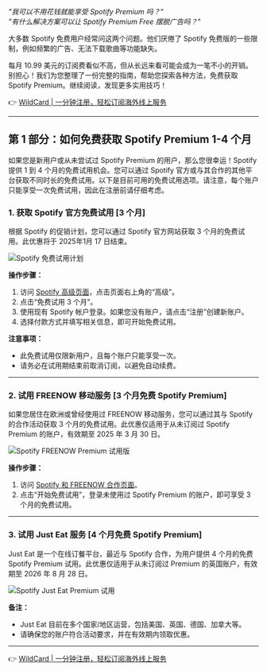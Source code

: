 *"我可以不用花钱就能享受 Spotify Premium 吗？"*  
*"有什么解决方案可以让 Spotify Premium Free 摆脱广告吗？"*

大多数 Spotify 免费用户经常问这两个问题。他们厌倦了 Spotify 免费版的一些限制，例如频繁的广告、无法下载歌曲等功能缺失。  

每月 10.99 美元的订阅费看似不高，但从长远来看可能会成为一笔不小的开销。别担心！我们为您整理了一份完整的指南，帮助您探索各种方法，免费获取 Spotify Premium。继续阅读，发现更多实用技巧！

👉 [WildCard | 一分钟注册，轻松订阅海外线上服务](https://bit.ly/bewildcard)

---

## 第 1 部分：如何免费获取 Spotify Premium 1-4 个月

如果您是新用户或从未尝试过 Spotify Premium 的用户，那么您很幸运！Spotify 提供 1 到 4 个月的免费试用机会。您可以通过 Spotify 官方或与其合作的其他平台获取不同时长的免费试用。以下是目前可用的免费试用选项。请注意，每个账户只能享受一次免费试用，因此在注册前请仔细考虑。

### 1. 获取 Spotify 官方免费试用 [3 个月]

根据 Spotify 的促销计划，您可以通过 Spotify 官方网站获取 3 个月的免费试用。此优惠将于 2025年1月 17 日结束。

![Spotify 免费试用计划](https://www.tunefab.com/uploads/sites/1030/spotify-official-3-month-free-trials.png)

**操作步骤：**  
1. 访问 [Spotify 高级页面](https://bit.ly/bewildcard)，点击页面右上角的“高级”。  
2. 点击“免费试用 3 个月”。  
3. 使用现有 Spotify 帐户登录。如果您没有账户，请点击“注册”创建新账户。  
4. 选择付款方式并填写相关信息，即可开始免费试用。  

**注意事项：**  
- 此免费试用仅限新用户，且每个账户只能享受一次。  
- 请务必在试用期结束前取消订阅，以避免自动续费。

---

### 2. 试用 FREENOW 移动服务 [3 个月免费 Spotify Premium]

如果您居住在欧洲或曾经使用过 FREENOW 移动服务，您可以通过其与 Spotify 的合作活动获取 3 个月的免费试用。此优惠仅适用于从未订阅过 Spotify Premium 的账户，有效期至 2025 年 3 月 30 日。

![Spotify FREENOW Premium 试用版](https://www.tunefab.com/uploads/sites/1030/spotify-freenow-premium-trial.png)

**操作步骤：**  
1. 访问 [Spotify 和 FREENOW 合作页面](https://bit.ly/bewildcard)。  
2. 点击“开始免费试用”，登录未使用过 Spotify Premium 的账户，即可享受 3 个月的免费试用。

---

### 3. 试用 Just Eat 服务 [4 个月免费 Spotify Premium]

Just Eat 是一个在线订餐平台，最近与 Spotify 合作，为用户提供 4 个月的免费 Spotify Premium 试用。此优惠仅适用于从未订阅过 Premium 的英国账户，有效期至 2026 年 8 月 28 日。

![Spotify Just Eat Premium 试用](https://www.tunefab.com/uploads/sites/1030/spotify-just-eat-4-month-premium.png)

**备注：**  
- Just Eat 目前在多个国家/地区运营，包括美国、英国、德国、加拿大等。  
- 请确保您的账户符合活动要求，并在有效期内领取优惠。

---

👉 [WildCard | 一分钟注册，轻松订阅海外线上服务](https://bit.ly/bewildcard)